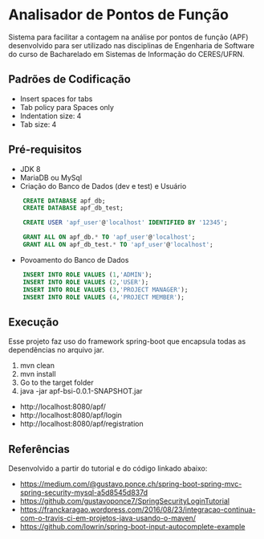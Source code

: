 # Analisador de Pontos de Função

Sistema para facilitar a contagem na análise por pontos de função (APF) desenvolvido para ser utilizado nas disciplinas de Engenharia de Software do curso de Bacharelado em Sistemas de Informação do CERES/UFRN.

## Padrões de Codificação

* Insert spaces for tabs
* Tab policy para Spaces only
* Indentation size: 4
* Tab size: 4

## Pré-requisitos

* JDK 8
* MariaDB ou MySql
* Criação do Banco de Dados (dev e test) e Usuário
```sql
    CREATE DATABASE apf_db;
    CREATE DATABASE apf_db_test;

    CREATE USER 'apf_user'@'localhost' IDENTIFIED BY '12345';

    GRANT ALL ON apf_db.* TO 'apf_user'@'localhost';
    GRANT ALL ON apf_db_test.* TO 'apf_user'@'localhost';
```
* Povoamento do Banco de Dados
```sql
    INSERT INTO ROLE VALUES (1,'ADMIN');
    INSERT INTO ROLE VALUES (2,'USER');
    INSERT INTO ROLE VALUES (3,'PROJECT MANAGER');
    INSERT INTO ROLE VALUES (4,'PROJECT MEMBER');
```
## Execução

Esse projeto faz uso do framework spring-boot que encapsula todas as dependências no arquivo jar.

1. mvn clean
2. mvn install
3. Go to the target folder
4. java -jar apf-bsi-0.0.1-SNAPSHOT.jar

- http://localhost:8080/apf/
- http://localhost:8080/apf/login
- http://localhost:8080/apf/registration

## Referências

Desenvolvido a partir do tutorial e do código linkado abaixo:

* https://medium.com/@gustavo.ponce.ch/spring-boot-spring-mvc-spring-security-mysql-a5d8545d837d
* https://github.com/gustavoponce7/SpringSecurityLoginTutorial
* https://franckaragao.wordpress.com/2016/08/23/integracao-continua-com-o-travis-ci-em-projetos-java-usando-o-maven/
* https://github.com/lowrin/spring-boot-input-autocomplete-example
